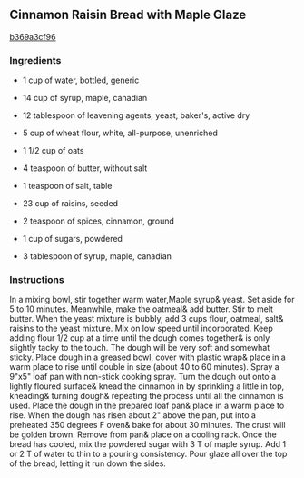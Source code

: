 ## Cinnamon Raisin Bread with Maple Glaze

[b369a3cf96](http://www.food.com/recipe/cinnamon-raisin-bread-with-maple-glaze-51724)

### Ingredients

 - 1 cup of water, bottled, generic

 - 14 cup of syrup, maple, canadian

 - 12 tablespoon of leavening agents, yeast, baker's, active dry

 - 5 cup of wheat flour, white, all-purpose, unenriched

 - 1 1/2 cup of oats

 - 4 teaspoon of butter, without salt

 - 1 teaspoon of salt, table

 - 23 cup of raisins, seeded

 - 2 teaspoon of spices, cinnamon, ground

 - 1 cup of sugars, powdered

 - 3 tablespoon of syrup, maple, canadian

### Instructions

In a mixing bowl, stir together warm water,Maple syrup& yeast. Set aside for 5 to 10 minutes. Meanwhile, make the oatmeal& add butter. Stir to melt butter. When the yeast mixture is bubbly, add 3 cups flour, oatmeal, salt& raisins to the yeast mixture. Mix on low speed until incorporated. Keep adding flour 1/2 cup at a time until the dough comes together& is only slightly tacky to the touch. The dough will be very soft and somewhat sticky. Place dough in a greased bowl, cover with plastic wrap& place in a warm place to rise until double in size (about 40 to 60 minutes). Spray a 9"x5" loaf pan with non-stick cooking spray. Turn the dough out onto a lightly floured surface& knead the cinnamon in by sprinkling a little in top, kneading& turning dough& repeating the process until all the cinnamon is used. Place the dough in the prepared loaf pan& place in a warm place to rise. When the dough has risen about 2" above the pan, put into a preheated 350 degrees F oven& bake for about 30 minutes. The crust will be golden brown. Remove from pan& place on a cooling rack. Once the bread has cooled, mix the powdered sugar with 3 T of maple syrup. Add 1 or 2 T of water to thin to a pouring consistency. Pour glaze all over the top of the bread, letting it run down the sides.